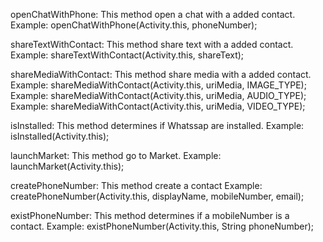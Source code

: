 openChatWithPhone: This method open a chat with a added contact.
Example: openChatWithPhone(Activity.this, phoneNumber);

shareTextWithContact: This method share text with a added contact.
Example: shareTextWithContact(Activity.this, shareText);

shareMediaWithContact: This method share media with a added contact.
Example: shareMediaWithContact(Activity.this, uriMedia, IMAGE_TYPE); 
Example: shareMediaWithContact(Activity.this, uriMedia, AUDIO_TYPE); 
Example: shareMediaWithContact(Activity.this, uriMedia, VIDEO_TYPE);

isInstalled: This method determines if Whatssap are installed.
Example: isInstalled(Activity.this);

launchMarket: This method go to Market.
Example: launchMarket(Activity.this);

createPhoneNumber: This method create a contact
Example: createPhoneNumber(Activity.this, displayName, mobileNumber, email);

existPhoneNumber: This method determines if a mobileNumber is a contact.
Example: existPhoneNumber(Activity.this, String phoneNumber);
